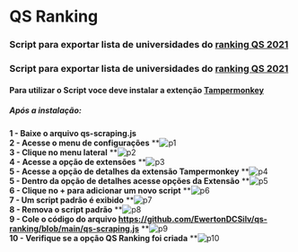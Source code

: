 # QS Ranking

### Script para exportar lista de universidades do <a href="https://www.topuniversities.com/university-rankings/university-subject-rankings/2021/"> ranking QS 2021</a> 
### Script para exportar lista de universidades do <a href="https://www.topuniversities.com/university-rankings/university-subject-rankings/2021/"> ranking QS 2021</a> 

#### Para utilizar o Script voce deve instalar a extenção <a href="https://tampermonkey.net/" >Tampermonkey</a>

##### Após a instalação:

**1 - Baixe o arquivo qs-scraping.js**
<br>
**2 - Acesse o menu de configurações**
**![p1](https://user-images.githubusercontent.com/28262885/42700810-3be6f374-869b-11e8-9073-ebb06d5a2518.png)
<br>
**3 - Clique no menu lateral** 
**![p2](https://user-images.githubusercontent.com/28262885/42700811-3c084150-869b-11e8-90d8-96a0301d9e73.png)
<br>
**4 - Acesse a opção de extensões** 
**![p3](https://user-images.githubusercontent.com/28262885/42700812-3c24e4a4-869b-11e8-890e-e84f90b47eb4.png)
<br>
**5 - Acesse a opção de detalhes da extensão Tampermonkey**
**![p4](https://user-images.githubusercontent.com/28262885/42700813-3c55b8ae-869b-11e8-9c54-d9449a1dcb9d.png)
<br>
**5 - Dentro da opção de detalhes acesse opções da Extensão**
**![p5](https://user-images.githubusercontent.com/28262885/42700814-3c72ee88-869b-11e8-9e77-28d12541a44d.png)
<br>
**6 - Clique no + para adicionar um novo script**
**![p6](https://user-images.githubusercontent.com/28262885/42700815-3c964360-869b-11e8-8e5e-334452ef1d24.png)
<br>
**7 - Um script padrão é exibido**
**![p7](https://user-images.githubusercontent.com/28262885/42700806-3b6bb204-869b-11e8-91c0-44f20adbab75.png)
<br>
**8 - Remova o script padrão**
**![p8](https://user-images.githubusercontent.com/28262885/42700807-3b89c9c4-869b-11e8-8a50-df828fda1f67.png)
<br>
**9 - Cole o código do arquivo https://github.com/EwertonDCSilv/qs-ranking/blob/main/qs-scraping.js**
**![p9](https://user-images.githubusercontent.com/28262885/42700808-3ba79cec-869b-11e8-83ac-e94d27aa20ec.png)
<br>
**10 - Verifique se a opção QS Ranking foi criada**
**![p10](https://user-images.githubusercontent.com/28262885/110154557-27842b00-7dc3-11eb-90dc-e3364a9bf020.png)
<br>
